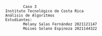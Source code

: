             Caso 3 
    Instituto Tecnológico de Costa Rica
    Análisis de Algoritmos
    Estudiantes:
            Melany Salas Fernández 2021121147
            Moises Solano Espinoza 2021144322
